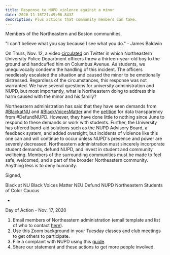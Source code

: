 ```yaml
---
title: Response to NUPD violence against a minor
date: 2020-11-16T21:49:06.843Z
description: Plus actions that community members can take.
---
```

Members of the Northeastern and Boston communities,

"I can't believe what you say because I see what you do." - James Baldwin

On Thurs, Nov. 12, a video [circulated](https://twitter.com/Prodigalson2025/status/1326999893538385922) on Twitter in which Northeastern University Police Department officers threw a thirteen-year-old boy to the ground and handcuffed him on Columbus Avenue. As students, we unequivocally condemn the handling of this incident. The officers needlessly escalated the situation and caused the minor to be emotionally distressed. Regardless of the circumstances, this response was not warranted. We have several questions for university administration and NUPD, but most importantly, what is Northeastern doing to address this harm caused with the minor and his family? 

Northeastern administration has said that they have seen demands from [\#BlackatNU](https://sites.google.com/view/blackatnu/) and [\#BlackVoicesMatter](https://sites.google.com/view/blackvoicesmatter/home) and the [petition](https://bit.ly/NUPDdatapetition) for data transparency from #DefundNUPD. However, they have done little to nothing since June to respond to these demands or work with students. Further, the University has offered band-aid solutions such as the NUPD Advisory Board, a feedback system, and added oversight, but incidents of violence like this one can and will continue to occur unless NUPD's presence and power are severely decreased. Northeastern administration must sincerely incorporate student demands, defund NUPD, and invest in student and community wellbeing. Members of the surrounding communities must be made to feel safe, welcomed, and a part of the broader Northeastern community. Anything less is to deny humanity.

Signed, 

Black at NU
Black Voices Matter NEU
Defund NUPD
Northeastern Students of Color Caucus

-

Day of Action - Nov. 17, 2020

1. Email members of Northeastern administration (email template and list of who to contact [here](https://docs.google.com/document/d/1Zcr72QduhhjjemK9kqohZJ4zZlhDgF_qH5dXoO4MTNY/edit?usp=sharing)).
2. Use this Zoom background in your Tuesday classes and club meetings to get others to participate.
3. File a complaint with NUPD using this [guide](https://docs.google.com/document/d/11ZwW8DYFAhX_oSt42QT20N-Pnid-cOJkLMY4rAZNLgU/edit?usp=sharing).
4. Share our statement and these actions to get more people involved.